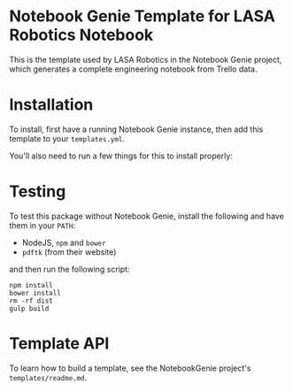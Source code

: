 Notebook Genie Template for LASA Robotics Notebook
============

This is the template used by LASA Robotics in the Notebook Genie project, which generates a complete engineering notebook from Trello data.

# Installation

To install, first have a running Notebook Genie instance, then add this template to your `templates.yml`.

You'll also need to run a few things for this to install properly:

# Testing

To test this package without Notebook Genie, install the following and have them in your `PATH`:

- NodeJS, `npm` and `bower`
- `pdftk` (from their website)

and then run the following script:

``` shell
npm install
bower install
rm -rf dist
gulp build
```

# Template API
To learn how to build a template, see the NotebookGenie project's `templates/readme.md`.

[t2l-logo]: https://raw.githubusercontent.com/smo-key/trello2latex/master/img/trello2latex-rgb-96.png
